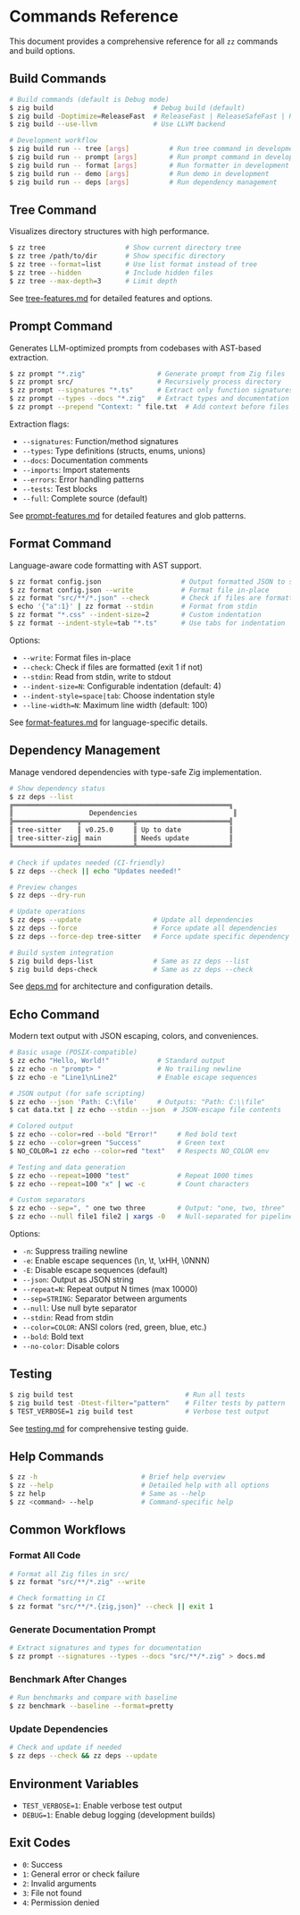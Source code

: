 # Commands Reference

This document provides a comprehensive reference for all `zz` commands and build options.

## Build Commands

```bash
# Build commands (default is Debug mode)
$ zig build                         # Debug build (default)
$ zig build -Doptimize=ReleaseFast  # ReleaseFast | ReleaseSafeFast | ReleaseSmall
$ zig build --use-llvm              # Use LLVM backend

# Development workflow
$ zig build run -- tree [args]          # Run tree command in development
$ zig build run -- prompt [args]        # Run prompt command in development
$ zig build run -- format [args]        # Run formatter in development
$ zig build run -- demo [args]          # Run demo in development
$ zig build run -- deps [args]          # Run dependency management
```

## Tree Command

Visualizes directory structures with high performance.

```bash
$ zz tree                    # Show current directory tree
$ zz tree /path/to/dir       # Show specific directory
$ zz tree --format=list      # Use list format instead of tree
$ zz tree --hidden           # Include hidden files
$ zz tree --max-depth=3      # Limit depth
```

See [tree-features.md](tree-features.md) for detailed features and options.

## Prompt Command

Generates LLM-optimized prompts from codebases with AST-based extraction.

```bash
$ zz prompt "*.zig"                  # Generate prompt from Zig files
$ zz prompt src/                     # Recursively process directory
$ zz prompt --signatures "*.ts"      # Extract only function signatures
$ zz prompt --types --docs "*.zig"   # Extract types and documentation
$ zz prompt --prepend "Context: " file.txt  # Add context before files
```

Extraction flags:
- `--signatures`: Function/method signatures
- `--types`: Type definitions (structs, enums, unions)
- `--docs`: Documentation comments
- `--imports`: Import statements
- `--errors`: Error handling patterns
- `--tests`: Test blocks
- `--full`: Complete source (default)

See [prompt-features.md](prompt-features.md) for detailed features and glob patterns.

## Format Command

Language-aware code formatting with AST support.

```bash
$ zz format config.json                    # Output formatted JSON to stdout
$ zz format config.json --write            # Format file in-place
$ zz format "src/**/*.json" --check        # Check if files are formatted
$ echo '{"a":1}' | zz format --stdin       # Format from stdin
$ zz format "*.css" --indent-size=2        # Custom indentation
$ zz format --indent-style=tab "*.ts"      # Use tabs for indentation
```

Options:
- `--write`: Format files in-place
- `--check`: Check if files are formatted (exit 1 if not)
- `--stdin`: Read from stdin, write to stdout
- `--indent-size=N`: Configurable indentation (default: 4)
- `--indent-style=space|tab`: Choose indentation style
- `--line-width=N`: Maximum line width (default: 100)

See [format-features.md](format-features.md) for language-specific details.

## Dependency Management

Manage vendored dependencies with type-safe Zig implementation.

```bash
# Show dependency status
$ zz deps --list
╔══════════════════════════════════════════════════════╗
║                   Dependencies                        ║
╠════════════════╦═════════════╦═══════════════════════╣
║ tree-sitter    ║ v0.25.0     ║ Up to date            ║
║ tree-sitter-zig║ main        ║ Needs update          ║
╚════════════════╩═════════════╩═══════════════════════╝

# Check if updates needed (CI-friendly)
$ zz deps --check || echo "Updates needed!"

# Preview changes
$ zz deps --dry-run

# Update operations
$ zz deps --update                  # Update all dependencies
$ zz deps --force                   # Force update all dependencies
$ zz deps --force-dep tree-sitter   # Force update specific dependency

# Build system integration
$ zig build deps-list               # Same as zz deps --list
$ zig build deps-check              # Same as zz deps --check
```

See [deps.md](deps.md) for architecture and configuration details.


## Echo Command

Modern text output with JSON escaping, colors, and conveniences.

```bash
# Basic usage (POSIX-compatible)
$ zz echo "Hello, World!"            # Standard output
$ zz echo -n "prompt> "              # No trailing newline
$ zz echo -e "Line1\nLine2"          # Enable escape sequences

# JSON output (for safe scripting)
$ zz echo --json 'Path: C:\file'     # Outputs: "Path: C:\\file"
$ cat data.txt | zz echo --stdin --json  # JSON-escape file contents

# Colored output
$ zz echo --color=red --bold "Error!"     # Red bold text
$ zz echo --color=green "Success"         # Green text
$ NO_COLOR=1 zz echo --color=red "text"   # Respects NO_COLOR env

# Testing and data generation
$ zz echo --repeat=1000 "test"            # Repeat 1000 times
$ zz echo --repeat=100 "x" | wc -c        # Count characters

# Custom separators
$ zz echo --sep=", " one two three        # Output: "one, two, three"
$ zz echo --null file1 file2 | xargs -0   # Null-separated for pipelines
```

Options:
- `-n`: Suppress trailing newline
- `-e`: Enable escape sequences (\n, \t, \xHH, \0NNN)
- `-E`: Disable escape sequences (default)
- `--json`: Output as JSON string
- `--repeat=N`: Repeat output N times (max 10000)
- `--sep=STRING`: Separator between arguments
- `--null`: Use null byte separator
- `--stdin`: Read from stdin
- `--color=COLOR`: ANSI colors (red, green, blue, etc.)
- `--bold`: Bold text
- `--no-color`: Disable colors

## Testing

```bash
$ zig build test                            # Run all tests
$ zig build test -Dtest-filter="pattern"    # Filter tests by pattern
$ TEST_VERBOSE=1 zig build test             # Verbose test output
```

See [testing.md](testing.md) for comprehensive testing guide.

## Help Commands

```bash
$ zz -h                          # Brief help overview
$ zz --help                      # Detailed help with all options
$ zz help                        # Same as --help
$ zz <command> --help            # Command-specific help
```

## Common Workflows

### Format All Code

```bash
# Format all Zig files in src/
$ zz format "src/**/*.zig" --write

# Check formatting in CI
$ zz format "src/**/*.{zig,json}" --check || exit 1
```

### Generate Documentation Prompt

```bash
# Extract signatures and types for documentation
$ zz prompt --signatures --types --docs "src/**/*.zig" > docs.md
```

### Benchmark After Changes

```bash
# Run benchmarks and compare with baseline
$ zz benchmark --baseline --format=pretty
```

### Update Dependencies

```bash
# Check and update if needed
$ zz deps --check && zz deps --update
```

## Environment Variables

- `TEST_VERBOSE=1`: Enable verbose test output
- `DEBUG=1`: Enable debug logging (development builds)

## Exit Codes

- `0`: Success
- `1`: General error or check failure
- `2`: Invalid arguments
- `3`: File not found
- `4`: Permission denied